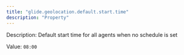 ```yaml
---
title: "glide.geolocation.default.start.time"
description: "Property"
---
```


Description: Default start time for all agents when no schedule is set

Value: `08:00`